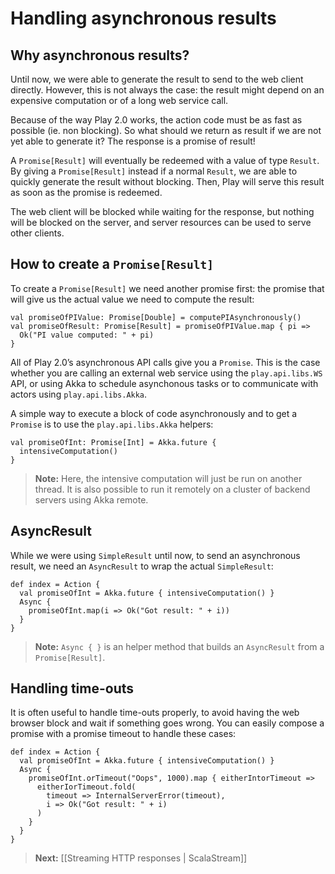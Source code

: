 # Handling asynchronous results

## Why asynchronous results?

Until now, we were able to generate the result to send to the web client directly. However, this is not always the case: the result might depend on an expensive computation or of a long web service call.

Because of the way Play 2.0 works, the action code must be as fast as possible (ie. non blocking). So what should we return as result if we are not yet able to generate it? The response is a promise of result! 

A `Promise[Result]` will eventually be redeemed with a value of type `Result`. By giving a `Promise[Result]` instead if a normal `Result`, we are able to quickly generate the result without blocking. Then, Play will serve this result as soon as the promise is redeemed. 

The web client will be blocked while waiting for the response, but nothing will be blocked on the server, and server resources can be used to serve other clients.

## How to create a `Promise[Result]`

To create a `Promise[Result]` we need another promise first: the promise that will give us the actual value we need to compute the result:

```
val promiseOfPIValue: Promise[Double] = computePIAsynchronously()
val promiseOfResult: Promise[Result] = promiseOfPIValue.map { pi =>
  Ok("PI value computed: " + pi)    
}
```

All of Play 2.0’s asynchronous API calls give you a `Promise`. This is the case whether you are calling an external web service using the `play.api.libs.WS` API, or using Akka to schedule asynchonous tasks or to communicate with actors using `play.api.libs.Akka`.

A simple way to execute a block of code asynchronously and to get a `Promise` is to use the `play.api.libs.Akka` helpers:

```
val promiseOfInt: Promise[Int] = Akka.future {
  intensiveComputation()
}
```

> **Note:** Here, the intensive computation will just be run on another thread. It is also possible to run it remotely on a cluster of backend servers using Akka remote.

## AsyncResult

While we were using `SimpleResult` until now, to send an asynchronous result, we need an `AsyncResult` to wrap the actual `SimpleResult`:

```
def index = Action {
  val promiseOfInt = Akka.future { intensiveComputation() }
  Async {
    promiseOfInt.map(i => Ok("Got result: " + i))
  }
}
```

> **Note:** `Async { }` is an helper method that builds an `AsyncResult` from a `Promise[Result]`.

## Handling time-outs

It is often useful to handle time-outs properly, to avoid having the web browser block and wait if something goes wrong. You can easily compose a promise with a promise timeout to handle these cases:

```
def index = Action {
  val promiseOfInt = Akka.future { intensiveComputation() }
  Async {
    promiseOfInt.orTimeout("Oops", 1000).map { eitherIntorTimeout =>
      eitherIorTimeout.fold(
        timeout => InternalServerError(timeout),
        i => Ok("Got result: " + i)    
      )    
    }  
  }
}
```

> **Next:** [[Streaming HTTP responses | ScalaStream]]